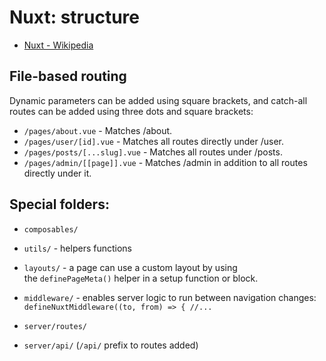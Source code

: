# Nuxt: structure

- [Nuxt - Wikipedia](https://en.wikipedia.org/wiki/Nuxt)

## File-based routing

Dynamic parameters can be added using square brackets, and catch-all routes can be added using three dots and square brackets:

- `/pages/about.vue` - Matches /about.
- `/pages/user/[id].vue` - Matches all routes directly under /user.
- `/pages/posts/[...slug].vue` - Matches all routes under /posts.
- `/pages/admin/[[page]].vue` - Matches /admin in addition to all routes directly under it.

## Special folders:

- `composables/`
- `utils/` - helpers functions
- `layouts/` - a page can use a custom layout by using the `definePageMeta()` helper in a setup function or block.
- `middleware/` - enables server logic to run between navigation changes: `defineNuxtMiddleware((to, from) => { //...`

- `server/routes/`
- `server/api/` (`/api/` prefix to routes added)